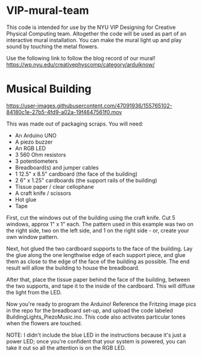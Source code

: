 # VIP-mural-team

This code is intended for use by the NYU VIP Designing for Creative Physical Computing team. Altogether the code will be used as part of an interactive mural installation. You can make the mural light up and play sound by touching the metal flowers. 

Use the following link to follow the blog record of our mural! https://wp.nyu.edu/creativephyscomp/category/arduiknow/

# Musical Building

https://user-images.githubusercontent.com/47091936/155765102-84180c1e-27b5-4fd9-a02a-19f4647561f0.mov

This was made out of packaging scraps. You will need:

- An Arduino UNO
- A piezo buzzer
- An RGB LED
- 3 560 Ohm resistors
- 3 potentiometers
- Breadboard(s) and jumper cables
- 1 12.5" x 8.5" cardboard (the face of the building)
- 2 6" x 1.25" cardboards (the support rails of the building)
- Tissue paper / clear cellophane
- A craft knife / scissors
- Hot glue
- Tape

First, cut the windows out of the building using the craft knife. Cut 5 windows, approx 1" x 1" each. The pattern used in this example was two on the right side, two on the left side, and 1 on the right side - or, create your own window pattern. 

Next, hot glued the two cardboard supports to the face of the building. Lay the glue along the one lengthwise edge of each support piece, and glue them as close to the edge of the face of the building as possible. The end result will allow the building to house the breadboard. 

After that, place the tissue paper behind the face of the building, between the two supports, and tape it to the inside of the cardboard. This will diffuse the light from the LED.

Now you're ready to program the Arduino! Reference the Fritzing image pics in the repo for the breadboard set-up, and upload the code labeled BuildingLights_PiezoMusic.ino. This code also activates particular tones when the flowers are touched. 

NOTE: I didn't include the blue LED in the instructions because it's just a power LED; once you're confident that your system is powered, you can take it out so all the attention is on the RGB LED. 
